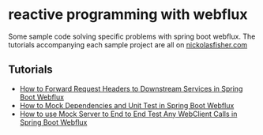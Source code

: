 # reactive programming with webflux
Some sample code solving specific problems with spring boot webflux. The tutorials accompanying each sample project are all on [nickolasfisher.com](https://nickolasfisher.com/Home)

## Tutorials

- [How to Forward Request Headers to Downstream Services in Spring Boot Webflux](https://nickolasfisher.com/blog/How-to-Forward-Request-Headers-to-Downstream-Services-in-Spring-Boot-Webflux)
- [How to Mock Dependencies and Unit Test in Spring Boot Webflux](https://nickolasfisher.com/blog/How-to-Mock-Dependencies-and-Unit-Test-in-Spring-Boot-Webflux)
- [How to use Mock Server to End to End Test Any WebClient Calls in Spring Boot Webflux](https://nickolasfisher.com/blog/How-to-use-Mock-Server-to-End-to-End-Test-Any-WebClient-Calls-in-Spring-Boot-Webflux)

